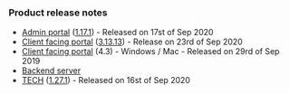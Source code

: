 ### Product release notes
* [Admin portal](/release-notes/admin) ([1.17.1](/release-notes/admin/v1.17.1)) - Released on 17st of Sep 2020
* [Client facing portal](/release-notes/portal) ([3.13.13](/release-notes/portal/v3.13)) - Release on 23rd of Sep 2020
* [Client facing portal](https://help.deskdirector.com/article/4uzjpwaiou) (4.3) - Windows / Mac - Released on 29rd of Sep 2019
* [Backend server](https://help.deskdirector.com/article/5ml4ieesph-server-changelog)
* [TECH](/release-notes/tech) ([1.27.1](/release-notes/tech/v1.27)) - Released on 16st of Sep 2020
